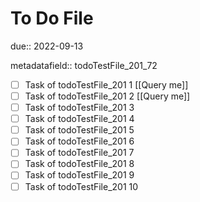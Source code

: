 # To Do File

due:: 2022-09-13

metadatafield:: todoTestFile_201_72

- [ ] Task of todoTestFile_201 1 [[Query me]]
- [ ] Task of todoTestFile_201 2 [[Query me]]
- [ ] Task of todoTestFile_201 3
- [ ] Task of todoTestFile_201 4
- [ ] Task of todoTestFile_201 5
- [ ] Task of todoTestFile_201 6
- [ ] Task of todoTestFile_201 7
- [ ] Task of todoTestFile_201 8
- [ ] Task of todoTestFile_201 9
- [ ] Task of todoTestFile_201 10